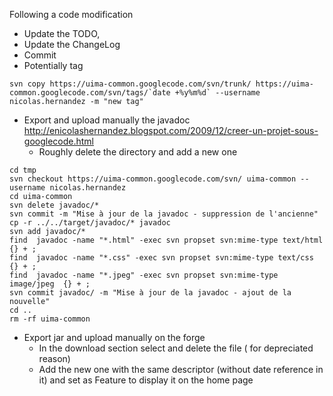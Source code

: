 Following a code modification
  * Update the TODO,
  * Update the ChangeLog
  * Commit
  * Potentially tag
```
svn copy https://uima-common.googlecode.com/svn/trunk/ https://uima-common.googlecode.com/svn/tags/`date +%y%m%d` --username nicolas.hernandez -m "new tag"
```
  * Export and upload manually the javadoc http://enicolashernandez.blogspot.com/2009/12/creer-un-projet-sous-googlecode.html
    * Roughly delete the directory and add a new one
```
cd tmp
svn checkout https://uima-common.googlecode.com/svn/ uima-common --username nicolas.hernandez
cd uima-common
svn delete javadoc/*
svn commit -m "Mise à jour de la javadoc - suppression de l'ancienne"
cp -r ../../target/javadoc/* javadoc
svn add javadoc/*
find  javadoc -name "*.html" -exec svn propset svn:mime-type text/html  {} + ;
find  javadoc -name "*.css" -exec svn propset svn:mime-type text/css  {} + ;
find  javadoc -name "*.jpeg" -exec svn propset svn:mime-type image/jpeg  {} + ;
svn commit javadoc/ -m "Mise à jour de la javadoc - ajout de la nouvelle"
cd ..
rm -rf uima-common
```
  * Export jar and upload manually on the forge
    * In the download section select and delete the file ( for depreciated reason)
    * Add the new one with the same descriptor (without date reference in it) and set as Feature to display it on the home page